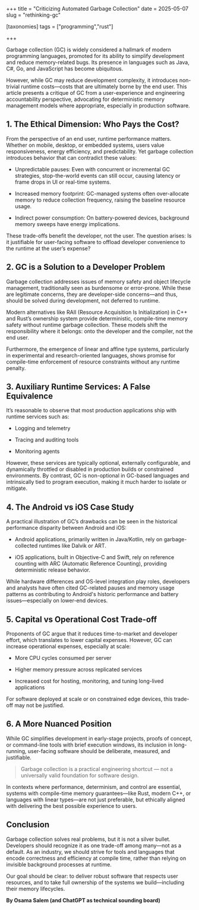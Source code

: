 +++
title = "Criticizing Automated Garbage Collection"
date = 2025-05-07
slug = "rethinking-gc"

[taxonomies]
tags = ["programming","rust"]

+++




Garbage collection (GC) is widely considered a hallmark of modern programming languages, promoted for its ability to simplify development and reduce memory-related bugs. Its presence in languages such as Java, C#, Go, and JavaScript has become ubiquitous.

However, <!--more--> while GC may reduce development complexity, it introduces non-trivial runtime costs—costs that are ultimately borne by the end user. This article presents a critique of GC from a user-experience and engineering accountability perspective, advocating for deterministic memory management models where appropriate, especially in production software.

## 1. The Ethical Dimension: Who Pays the Cost?
From the perspective of an end user, runtime performance matters. Whether on mobile, desktop, or embedded systems, users value responsiveness, energy efficiency, and predictability. Yet garbage collection introduces behavior that can contradict these values:

* Unpredictable pauses: Even with concurrent or incremental GC strategies, stop-the-world events can still occur, causing latency or frame drops in UI or real-time systems.

* Increased memory footprint: GC-managed systems often over-allocate memory to reduce collection frequency, raising the baseline resource usage.

* Indirect power consumption: On battery-powered devices, background memory sweeps have energy implications.

These trade-offs benefit the developer, not the user. The question arises: Is it justifiable for user-facing software to offload developer convenience to the runtime at the user’s expense?

## 2. GC is a Solution to a Developer Problem
Garbage collection addresses issues of memory safety and object lifecycle management, traditionally seen as burdensome or error-prone. While these are legitimate concerns, they are developer-side concerns—and thus, should be solved during development, not deferred to runtime.

Modern alternatives like RAII (Resource Acquisition Is Initialization) in C++ and Rust’s ownership system provide deterministic, compile-time memory safety without runtime garbage collection. These models shift the responsibility where it belongs: onto the developer and the compiler, not the end user.

Furthermore, the emergence of linear and affine type systems, particularly in experimental and research-oriented languages, shows promise for compile-time enforcement of resource constraints without any runtime penalty.

## 3. Auxiliary Runtime Services: A False Equivalence
It’s reasonable to observe that most production applications ship with runtime services such as:

* Logging and telemetry

* Tracing and auditing tools

* Monitoring agents

However, these services are typically optional, externally configurable, and dynamically throttled or disabled in production builds or constrained environments. By contrast, GC is non-optional in GC-based languages and intrinsically tied to program execution, making it much harder to isolate or mitigate.

## 4. The Android vs iOS Case Study
A practical illustration of GC’s drawbacks can be seen in the historical performance disparity between Android and iOS:

* Android applications, primarily written in Java/Kotlin, rely on garbage-collected runtimes like Dalvik or ART.

* iOS applications, built in Objective-C and Swift, rely on reference counting with ARC (Automatic Reference Counting), providing deterministic release behavior.

While hardware differences and OS-level integration play roles, developers and analysts have often cited GC-related pauses and memory usage patterns as contributing to Android's historic performance and battery issues—especially on lower-end devices.

## 5. Capital vs Operational Cost Trade-off
Proponents of GC argue that it reduces time-to-market and developer effort, which translates to lower capital expenses. However, GC can increase operational expenses, especially at scale:

* More CPU cycles consumed per server

* Higher memory pressure across replicated services

* Increased cost for hosting, monitoring, and tuning long-lived applications

For software deployed at scale or on constrained edge devices, this trade-off may not be justified.

## 6. A More Nuanced Position
While GC simplifies development in early-stage projects, proofs of concept, or command-line tools with brief execution windows, its inclusion in long-running, user-facing software should be deliberate, measured, and justifiable.

> Garbage collection is a practical engineering shortcut — not a universally valid foundation for software design.

In contexts where performance, determinism, and control are essential, systems with compile-time memory guarantees—like Rust, modern C++, or languages with linear types—are not just preferable, but ethically aligned with delivering the best possible experience to users.

## Conclusion
Garbage collection solves real problems, but it is not a silver bullet. Developers should recognize it as one trade-off among many—not as a default. As an industry, we should strive for tools and languages that encode correctness and efficiency at compile time, rather than relying on invisible background processes at runtime.

Our goal should be clear: to deliver robust software that respects user resources, and to take full ownership of the systems we build—including their memory lifecycles.

**By Osama Salem (and ChatGPT as technical sounding board)**
